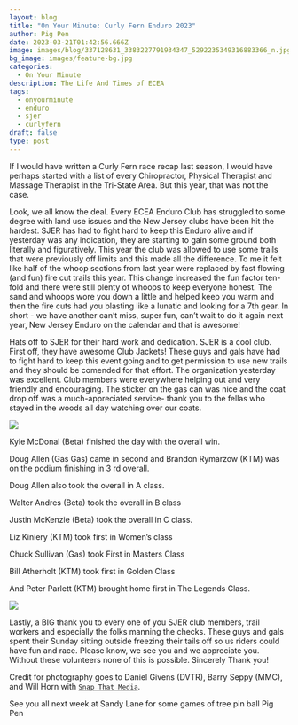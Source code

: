 ```yaml
---
layout: blog
title: "On Your Minute: Curly Fern Enduro 2023"
author: Pig Pen
date: 2023-03-21T01:42:56.666Z
image: images/blog/337128631_3383227791934347_5292235349316883366_n.jpg
bg_image: images/feature-bg.jpg
categories:
  - On Your Minute
description: The Life And Times of ECEA
tags:
  - onyourminute
  - enduro
  - sjer
  - curlyfern
draft: false
type: post
---
```

If I would have written a Curly Fern race recap last season, I would have perhaps started with a list of every Chiropractor, Physical Therapist and Massage Therapist in the Tri-State Area. But this year, that was not the case. 

Look, we all know the deal. Every ECEA Enduro Club has struggled to some degree with land use issues and the New Jersey clubs have been hit the hardest. SJER has had to fight hard to keep this Enduro alive and if yesterday was any indication, they are starting to gain some ground both literally and figuratively. This year the club was allowed to use some trails that were previously off limits and this made all the difference. To me it felt like half of the whoop sections from last year were replaced by fast flowing (and fun) fire cut trails this year. This change increased the fun factor ten-fold and there were still plenty of whoops to keep everyone honest. The sand and whoops wore you down a little and helped keep you warm and then the fire cuts had you blasting like a lunatic and looking for a 7th gear. In short - we have another can’t miss, super fun, can’t wait to do it again next year, New Jersey Enduro on the calendar and that is awesome!

Hats off to SJER for their hard work and dedication. SJER is a cool club. First off, they have awesome Club Jackets! These guys and gals have had to fight hard to keep this event going and to get permission to use new trails and they should be comended for that effort. The organization yesterday was excellent. Club members were everywhere helping out and very friendly and encouraging. The sticker on the gas can was nice and the coat drop off was a much-appreciated service- thank you to the fellas who stayed in the woods all day watching over our coats.

![](/images/blog/337024132_1341946553015936_5386200463055313647_n.jpg)

Kyle McDonal (Beta) finished the day with the overall win. 

Doug Allen (Gas Gas) came in second and Brandon Rymarzow (KTM) was on the podium finishing in 3 rd overall. 

Doug Allen also took the overall in A class. 

Walter Andres (Beta) took the overall in B class

Justin McKenzie (Beta) took the overall in C class.

Liz Kiniery (KTM) took first in Women’s class

Chuck Sullivan (Gas) took First in Masters Class

Bill Atherholt (KTM) took first in Golden Class

And Peter Parlett (KTM) brought home first in The Legends Class.

![](/images/blog/337026389_235645815497696_6021267632947807820_n.jpg)

Lastly, a BIG thank you to every one of you SJER club members, trail workers and especially the folks manning the checks. These guys and gals spent their Sunday sitting outside freezing their tails off so us riders could have fun and race. Please know, we see you and we appreciate you. Without these volunteers none of this is possible. Sincerely Thank you! 

Credit for photography goes to Daniel Givens (DVTR), Barry Seppy (MMC), and Will Horn with [`Snap That Media`](https://snapthatmedia.smugmug.com/23-MX-Season/ECEA-Enduros/Round-2-Curly-Fern).  

See you all next week at Sandy Lane for some games of tree pin ball
Pig Pen